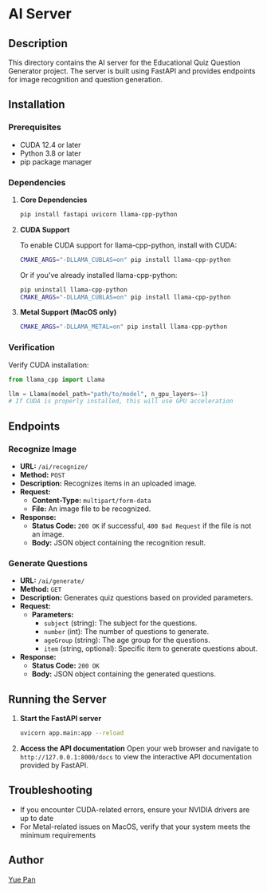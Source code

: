 # AI Server

## Description

This directory contains the AI server for the Educational Quiz Question Generator project. The server is built using FastAPI and provides endpoints for image recognition and question generation.

## Installation

### Prerequisites

- CUDA 12.4 or later
- Python 3.8 or later
- pip package manager

### Dependencies

1. **Core Dependencies**
   ```bash
   pip install fastapi uvicorn llama-cpp-python
   ```

2. **CUDA Support**

   To enable CUDA support for llama-cpp-python, install with CUDA:
   ```bash
   CMAKE_ARGS="-DLLAMA_CUBLAS=on" pip install llama-cpp-python
   ```

   Or if you've already installed llama-cpp-python:
   ```bash
   pip uninstall llama-cpp-python
   CMAKE_ARGS="-DLLAMA_CUBLAS=on" pip install llama-cpp-python
   ```

3. **Metal Support (MacOS only)**
   ```bash
   CMAKE_ARGS="-DLLAMA_METAL=on" pip install llama-cpp-python
   ```

### Verification

Verify CUDA installation:

```python
from llama_cpp import Llama

llm = Llama(model_path="path/to/model", n_gpu_layers=-1)
# If CUDA is properly installed, this will use GPU acceleration
```

## Endpoints

### Recognize Image

- **URL:** `/ai/recognize/`
- **Method:** `POST`
- **Description:** Recognizes items in an uploaded image.
- **Request:**
  - **Content-Type:** `multipart/form-data`
  - **File:** An image file to be recognized.
- **Response:**
  - **Status Code:** `200 OK` if successful, `400 Bad Request` if the file is not an image.
  - **Body:** JSON object containing the recognition result.

### Generate Questions

- **URL:** `/ai/generate/`
- **Method:** `GET`
- **Description:** Generates quiz questions based on provided parameters.
- **Request:**
  - **Parameters:**
    - `subject` (string): The subject for the questions.
    - `number` (int): The number of questions to generate.
    - `ageGroup` (string): The age group for the questions.
    - `item` (string, optional): Specific item to generate questions about.
- **Response:**
  - **Status Code:** `200 OK`
  - **Body:** JSON object containing the generated questions.

## Running the Server

1. **Start the FastAPI server**
   ```bash
   uvicorn app.main:app --reload
   ```

2. **Access the API documentation**
   Open your web browser and navigate to `http://127.0.0.1:8000/docs` to view the interactive API documentation provided by FastAPI.

## Troubleshooting

- If you encounter CUDA-related errors, ensure your NVIDIA drivers are up to date
- For Metal-related issues on MacOS, verify that your system meets the minimum requirements

## Author

[Yue Pan](https://dcloud347.github.io)
